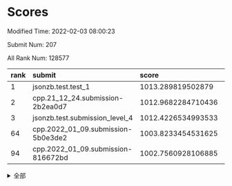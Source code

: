 # Scores

Modified Time: 2022-02-03 08:00:23

Submit Num: 207

All Rank Num: 128577

| rank |               submit               |       score        |       sigma        | pk_num |
| :--- | :--------------------------------- | :----------------- | :----------------- | :----- |
| 1    | jsonzb.test.test_1                 | 1013.289819502879  | 0.8433859780680348 | 2483   |
| 2    | cpp.21_12_24.submission-2b2ea0d7   | 1012.9682284710436 | 0.7786602466798511 | 2484   |
| 3    | jsonzb.test.submission_level_4     | 1012.4226534993533 | 0.8120457341575067 | 2476   |
| 64   | cpp.2022_01_09.submission-5b0e3de2 | 1003.8233454531625 | 0.7189516376917195 | 2488   |
| 94   | cpp.2022_01_09.submission-816672bd | 1002.7560928106885 | 0.7237020931270974 | 2481   |


<details>
<summary>全部</summary>

| rank |                 submit                 |       score        |       sigma        | pk_num |
| :--- | :------------------------------------- | :----------------- | :----------------- | :----- |
| 1    | jsonzb.test.test_1                     | 1013.289819502879  | 0.8433859780680348 | 2483   |
| 2    | cpp.21_12_24.submission-2b2ea0d7       | 1012.9682284710436 | 0.7786602466798511 | 2484   |
| 3    | jsonzb.test.submission_level_4         | 1012.4226534993533 | 0.8120457341575067 | 2476   |
| 4    | gobigger.level_3.submission_level_3_18 | 1012.2055425510192 | 0.7703194348476244 | 2487   |
| 5    | gobigger.level_3.submission_level_3_33 | 1011.4723453542923 | 0.7839368776742064 | 2485   |
| 6    | gobigger.level_3.submission_level_3_13 | 1011.383751427289  | 0.7650986947489518 | 2485   |
| 7    | gobigger.level_3.submission_level_3_40 | 1011.3817983046515 | 0.7996485691604175 | 2484   |
| 8    | gobigger.level_3.submission_level_3_2  | 1011.3155906791872 | 0.7511620017167265 | 2488   |
| 9    | gobigger.level_3.submission_level_3_9  | 1011.2411734293355 | 0.7810562080005056 | 2486   |
| 10   | gobigger.level_3.submission_level_3_35 | 1011.1509404540793 | 0.7750809593644201 | 2485   |
| 11   | gobigger.level_3.submission_level_3_30 | 1011.1221673524444 | 0.7747883333854299 | 2487   |
| 12   | gobigger.level_3.submission_level_3_16 | 1010.9860516438159 | 0.7653596984295932 | 2484   |
| 13   | gobigger.level_3.submission_level_3_0  | 1010.9571035512147 | 0.7715398232399017 | 2481   |
| 14   | gobigger.level_3.submission_level_3_6  | 1010.7977427365228 | 0.7527233147906554 | 2486   |
| 15   | gobigger.level_3.submission_level_3_47 | 1010.679172876135  | 0.7432332096642406 | 2490   |
| 16   | gobigger.level_3.submission_level_3_28 | 1010.6569513709765 | 0.8113141188761813 | 2488   |
| 17   | gobigger.level_3.submission_level_3_29 | 1010.6062925702684 | 0.7708415739233565 | 2483   |
| 18   | gobigger.level_3.submission_level_3_32 | 1010.3866857146432 | 0.7839190665868003 | 2487   |
| 19   | gobigger.level_3.submission_level_3_17 | 1010.3579649278767 | 0.7716869135397623 | 2490   |
| 20   | gobigger.level_3.submission_level_3_46 | 1010.3013946972893 | 0.7510505502951533 | 2489   |
| 21   | gobigger.level_3.submission_level_3_5  | 1010.2643142489364 | 0.7620768119002186 | 2484   |
| 22   | gobigger.level_3.submission_level_3_36 | 1010.2342075568545 | 0.7492121109900255 | 2484   |
| 23   | gobigger.level_3.submission_level_3_34 | 1010.2141712551777 | 0.7733228370779079 | 2484   |
| 24   | gobigger.level_3.submission_level_3_14 | 1010.0787229714664 | 0.7627405888371062 | 2482   |
| 25   | gobigger.level_3.submission_level_3_39 | 1010.0596568852484 | 0.7540686517240128 | 2485   |
| 26   | gobigger.level_3.submission_level_3_4  | 1010.0273121590994 | 0.7425610125851997 | 2483   |
| 27   | gobigger.level_3.submission_level_3_19 | 1009.99492154449   | 0.7469496726945819 | 2486   |
| 28   | gobigger.level_3.submission_level_3_24 | 1009.9688304501675 | 0.7538786938522707 | 2478   |
| 29   | gobigger.level_3.submission_level_3_27 | 1009.9287563497303 | 0.7582548783486116 | 2486   |
| 30   | gobigger.level_3.submission_level_3_42 | 1009.8266940713203 | 0.7445469882036619 | 2489   |
| 31   | gobigger.level_3.submission_level_3_15 | 1009.8152315384542 | 0.7573454201942291 | 2478   |
| 32   | gobigger.level_3.submission_level_3_22 | 1009.6499699222558 | 0.759366390668956  | 2480   |
| 33   | gobigger.level_3.submission_level_3_45 | 1009.612739205833  | 0.744482501520155  | 2491   |
| 34   | gobigger.level_3.submission_level_3_23 | 1009.5663514377892 | 0.7562849797947615 | 2488   |
| 35   | gobigger.level_3.submission_level_3_31 | 1009.5039682398752 | 0.7660458668433732 | 2482   |
| 36   | gobigger.level_3.submission_level_3_25 | 1009.5022941842477 | 0.7599019218557193 | 2487   |
| 37   | gobigger.level_3.submission_level_3_44 | 1009.499444086429  | 0.7409287332576773 | 2485   |
| 38   | gobigger.level_3.submission_level_3_1  | 1009.4896574979929 | 0.7655257024140911 | 2485   |
| 39   | gobigger.level_3.submission_level_3_7  | 1009.4793104701896 | 0.7857568042250479 | 2485   |
| 40   | gobigger.level_3.submission_level_3_20 | 1009.3754284080984 | 0.7425151995764839 | 2492   |
| 41   | gobigger.level_3.submission_level_3_37 | 1009.299235611382  | 0.7562640237260521 | 2488   |
| 42   | gobigger.level_3.submission_level_3_10 | 1009.2933203777095 | 0.7559302111056234 | 2484   |
| 43   | gobigger.level_3.submission_level_3_38 | 1009.1818228535018 | 0.7613174284220786 | 2483   |
| 44   | gobigger.level_3.submission_level_3_26 | 1009.0937605894505 | 0.7752460241923783 | 2488   |
| 45   | gobigger.level_3.submission_level_3_41 | 1008.9741813511553 | 0.7506107997914189 | 2484   |
| 46   | gobigger.level_3.submission_level_3_48 | 1008.9652826842937 | 0.7380605657602911 | 2484   |
| 47   | gobigger.level_3.submission_level_3_8  | 1008.8997478436339 | 0.7519369262360078 | 2483   |
| 48   | gobigger.level_3.submission_level_3_12 | 1008.8651109651578 | 0.7287824986907002 | 2480   |
| 49   | gobigger.level_3.submission_level_3_11 | 1008.8159464366202 | 0.7470958028079492 | 2481   |
| 50   | gobigger.level_3.submission_level_3_49 | 1008.7549110960913 | 0.7490445957323462 | 2484   |
| 51   | gobigger.level_3.submission_level_3_21 | 1008.6962555343564 | 0.7547147218101962 | 2482   |
| 52   | gobigger.level_3.submission_level_3_43 | 1008.5513661759942 | 0.7533044308193922 | 2489   |
| 53   | gobigger.level_3.submission_level_3_3  | 1008.1013815361125 | 0.7409451638560713 | 2480   |
| 54   | gobigger.level_1.submission_level_1_13 | 1004.7941797868193 | 0.7129528449422992 | 2485   |
| 55   | gobigger.level_1.submission_level_1_32 | 1004.7291864565644 | 0.7145896849112384 | 2482   |
| 56   | gobigger.level_1.submission_level_1_49 | 1004.6562096438462 | 0.7213759723367575 | 2482   |
| 57   | gobigger.level_1.submission_level_1_41 | 1004.3971595158042 | 0.7159160024235529 | 2485   |
| 58   | gobigger.level_1.submission_level_1_9  | 1004.3703495027544 | 0.7249910405254752 | 2480   |
| 59   | gobigger.level_1.submission_level_1_16 | 1004.280739564452  | 0.7192437785190195 | 2485   |
| 60   | gobigger.level_1.submission_level_1_5  | 1004.1623976805945 | 0.7220102097501072 | 2486   |
| 61   | gobigger.level_1.submission_level_1_0  | 1004.1277395480654 | 0.7261727212181964 | 2482   |
| 62   | gobigger.level_1.submission_level_1_36 | 1004.036778118857  | 0.7226759669316941 | 2482   |
| 63   | gobigger.level_1.submission_level_1_24 | 1003.9372305428252 | 0.7098722986650384 | 2487   |
| 64   | cpp.2022_01_09.submission-5b0e3de2     | 1003.8233454531625 | 0.7189516376917195 | 2488   |
| 65   | gobigger.level_1.submission_level_1_7  | 1003.7299210992688 | 0.7226771448653746 | 2481   |
| 66   | gobigger.level_1.submission_level_1_37 | 1003.726154613063  | 0.7216194758685258 | 2484   |
| 67   | gobigger.level_1.submission_level_1_48 | 1003.6349930298951 | 0.716036473351504  | 2481   |
| 68   | gobigger.level_1.submission_level_1_15 | 1003.6340470968508 | 0.7206166326888286 | 2488   |
| 69   | gobigger.level_1.submission_level_1_1  | 1003.5904320364273 | 0.7188013886202267 | 2479   |
| 70   | gobigger.level_1.submission_level_1_4  | 1003.587760353826  | 0.7249221279874697 | 2482   |
| 71   | gobigger.level_1.submission_level_1_18 | 1003.565985740409  | 0.7124742622174168 | 2483   |
| 72   | gobigger.level_1.submission_level_1_42 | 1003.5247885065254 | 0.7206186694229094 | 2481   |
| 73   | gobigger.level_1.submission_level_1_22 | 1003.4530758059262 | 0.7218937076658374 | 2486   |
| 74   | gobigger.level_1.submission_level_1_47 | 1003.4093447416166 | 0.7140263324098219 | 2483   |
| 75   | gobigger.level_1.submission_level_1_6  | 1003.381390612159  | 0.709394337290999  | 2483   |
| 76   | gobigger.level_1.submission_level_1_46 | 1003.2739677794781 | 0.7235592829028529 | 2482   |
| 77   | gobigger.level_1.submission_level_1_29 | 1003.2422171358033 | 0.7118390154663333 | 2484   |
| 78   | gobigger.level_1.submission_level_1_35 | 1003.2294348294229 | 0.732668198962799  | 2484   |
| 79   | gobigger.level_1.submission_level_1_21 | 1003.2195436371294 | 0.7074887445576974 | 2488   |
| 80   | gobigger.level_1.submission_level_1_39 | 1003.2162088461366 | 0.7223572766232375 | 2486   |
| 81   | gobigger.level_1.submission_level_1_12 | 1003.1840732623454 | 0.6994039553346125 | 2482   |
| 82   | gobigger.level_1.submission_level_1_30 | 1003.1616966603933 | 0.7147412181684183 | 2486   |
| 83   | gobigger.level_1.submission_level_1_10 | 1003.1504501788423 | 0.7180585181989512 | 2490   |
| 84   | gobigger.level_1.submission_level_1_14 | 1003.0492006561142 | 0.7297139664796761 | 2487   |
| 85   | gobigger.level_1.submission_level_1_45 | 1002.980708760162  | 0.7154293135080274 | 2482   |
| 86   | gobigger.level_1.submission_level_1_31 | 1002.954086576851  | 0.7071545671230689 | 2486   |
| 87   | gobigger.level_1.submission_level_1_8  | 1002.9331893264768 | 0.7180610911339076 | 2486   |
| 88   | gobigger.level_1.submission_level_1_44 | 1002.8947907462816 | 0.7258422009538543 | 2485   |
| 89   | gobigger.level_1.submission_level_1_2  | 1002.8755375013352 | 0.713843212483157  | 2487   |
| 90   | gobigger.level_1.submission_level_1_28 | 1002.8465523498884 | 0.7104167846100934 | 2481   |
| 91   | gobigger.level_1.submission_level_1_26 | 1002.8408621827238 | 0.7162487766945843 | 2488   |
| 92   | gobigger.level_1.submission_level_1_17 | 1002.8046688777317 | 0.7235660223552786 | 2490   |
| 93   | gobigger.level_1.submission_level_1_34 | 1002.7759434796111 | 0.712762702855747  | 2482   |
| 94   | cpp.2022_01_09.submission-816672bd     | 1002.7560928106885 | 0.7237020931270974 | 2481   |
| 95   | gobigger.level_1.submission_level_1_38 | 1002.7348687299695 | 0.7148141113583729 | 2476   |
| 96   | gobigger.level_1.submission_level_1_23 | 1002.6952980757795 | 0.7098907803279298 | 2482   |
| 97   | gobigger.level_1.submission_level_1_3  | 1002.6580163669539 | 0.7049376457608667 | 2478   |
| 98   | gobigger.level_1.submission_level_1_27 | 1002.6158204142206 | 0.7225269117991704 | 2485   |
| 99   | gobigger.level_1.submission_level_1_19 | 1002.611316843911  | 0.7137588567522778 | 2484   |
| 100  | gobigger.level_1.submission_level_1_43 | 1002.4836988697402 | 0.7126353443278263 | 2485   |
| 101  | gobigger.level_1.submission_level_1_40 | 1002.4065077559802 | 0.716619165186701  | 2483   |
| 102  | gobigger.level_1.submission_level_1_11 | 1002.3494498012947 | 0.7184016611835173 | 2487   |
| 103  | gobigger.level_1.submission_level_1_25 | 1002.1855073587814 | 0.7112095225884103 | 2484   |
| 104  | gobigger.level_1.submission_level_1_20 | 1001.8749545990787 | 0.7093482236819069 | 2486   |
| 105  | gobigger.level_1.submission_level_1_33 | 1001.56806675715   | 0.721159680457721  | 2484   |
| 106  | gobigger.random.submission_random_5    | 997.2635644129709  | 0.716594451722446  | 2488   |
| 107  | gobigger.random.submission_random_21   | 997.1923542030901  | 0.7118099517281403 | 2482   |
| 108  | gobigger.random.submission_random_33   | 997.1890215510439  | 0.7082742952233032 | 2486   |
| 109  | gobigger.random.submission_random_22   | 997.1520109838143  | 0.7125163057468944 | 2484   |
| 110  | gobigger.random.submission_random_12   | 997.0351733858994  | 0.7153296053688948 | 2485   |
| 111  | gobigger.random.submission_random_36   | 996.7757434868971  | 0.715409423259513  | 2485   |
| 112  | gobigger.random.submission_random_46   | 996.6768292261363  | 0.7170303099832803 | 2485   |
| 113  | gobigger.random.submission_random_32   | 996.4902903310592  | 0.7038521754471883 | 2488   |
| 114  | gobigger.random.submission_random_31   | 996.4446156870825  | 0.7246298169796561 | 2484   |
| 115  | gobigger.random.submission_random_7    | 996.4117435987766  | 0.7121001136053956 | 2490   |
| 116  | gobigger.random.submission_random_30   | 996.3592229162855  | 0.6963216701158834 | 2487   |
| 117  | gobigger.random.submission_random_41   | 996.333440547349   | 0.7103699039399203 | 2487   |
| 118  | gobigger.random.submission_random_49   | 996.3022275582674  | 0.6978970107189361 | 2484   |
| 119  | gobigger.random.submission_random_6    | 996.2545988304238  | 0.706184320237074  | 2487   |
| 120  | gobigger.random.submission_random_34   | 996.251455910752   | 0.7121119852130124 | 2486   |
| 121  | gobigger.random.submission_random_29   | 996.2125935417155  | 0.7139864698742703 | 2489   |
| 122  | gobigger.random.submission_random_38   | 996.1629638439443  | 0.7195096292745435 | 2481   |
| 123  | gobigger.random.submission_random_20   | 996.1481288232919  | 0.709419297307395  | 2481   |
| 124  | gobigger.random.submission_random_25   | 996.1126268354881  | 0.7128252563592046 | 2484   |
| 125  | gobigger.random.submission_random_8    | 996.1110296402206  | 0.7215253821826058 | 2485   |
| 126  | gobigger.random.submission_random_18   | 996.1062464129998  | 0.7036279484105857 | 2484   |
| 127  | gobigger.random.submission_random_47   | 996.0880022580656  | 0.7187748867110589 | 2486   |
| 128  | gobigger.random.submission_random_17   | 996.0413611911407  | 0.7059833656020456 | 2484   |
| 129  | gobigger.random.submission_random_24   | 996.0100468804716  | 0.7092837423452306 | 2490   |
| 130  | gobigger.random.submission_random_10   | 995.9698921945055  | 0.7049127282404745 | 2485   |
| 131  | gobigger.random.submission_random_4    | 995.9058728670228  | 0.715119442619122  | 2486   |
| 132  | gobigger.random.submission_random_9    | 995.885432702669   | 0.7082888080976841 | 2481   |
| 133  | gobigger.random.submission_random_14   | 995.8723373441292  | 0.7043859935573715 | 2487   |
| 134  | gobigger.random.submission_random_19   | 995.8355740484888  | 0.7027861784632053 | 2485   |
| 135  | gobigger.random.submission_random_48   | 995.7826240057575  | 0.7234613486009098 | 2485   |
| 136  | gobigger.random.submission_random_35   | 995.6608918620507  | 0.7266644357605132 | 2485   |
| 137  | gobigger.random.submission_random_43   | 995.5892059099449  | 0.7117024635544194 | 2485   |
| 138  | gobigger.random.submission_random_11   | 995.5062049233617  | 0.7184036138656982 | 2486   |
| 139  | gobigger.random.submission_random_23   | 995.4973382910329  | 0.7115013352212273 | 2487   |
| 140  | gobigger.random.submission_random_27   | 995.4935324845667  | 0.7211959365141821 | 2486   |
| 141  | gobigger.random.submission_random_2    | 995.487031109625   | 0.7066369796901126 | 2481   |
| 142  | gobigger.random.submission_random_13   | 995.4488832543509  | 0.6989215253504606 | 2486   |
| 143  | gobigger.random.submission_random_15   | 995.4452141694053  | 0.7215662926404914 | 2486   |
| 144  | gobigger.random.submission_random_45   | 995.4043544655416  | 0.704603396912788  | 2484   |
| 145  | gobigger.random.submission_random_39   | 995.3838804442713  | 0.7193116166252165 | 2486   |
| 146  | gobigger.random.submission_random_40   | 995.3597566256158  | 0.7054043089949736 | 2487   |
| 147  | gobigger.random.submission_random_42   | 995.3374734388299  | 0.7110527923271843 | 2486   |
| 148  | gobigger.random.submission_random_1    | 995.3109819020667  | 0.7200546561281054 | 2484   |
| 149  | gobigger.random.submission_random_26   | 995.3078365981747  | 0.7103061113078284 | 2484   |
| 150  | gobigger.random.submission_random_16   | 995.0465655282459  | 0.7138763525952917 | 2483   |
| 151  | gobigger.random.submission_random_44   | 994.8497603806408  | 0.716485601256625  | 2485   |
| 152  | gobigger.random.submission_random_28   | 994.8101087495465  | 0.7077005134153769 | 2486   |
| 153  | gobigger.random.submission_random_3    | 994.7667008069043  | 0.709834278938871  | 2488   |
| 154  | gobigger.random.submission_random_37   | 994.7611555771083  | 0.7111611381812605 | 2483   |
| 155  | gobigger.random.submission_random_0    | 994.6274075679055  | 0.7273134250306419 | 2484   |
| 156  | gobigger.level_2.submission_level_2_20 | 994.0325691905039  | 0.7238616910471278 | 2486   |
| 157  | gobigger.level_2.submission_level_2_1  | 993.7404247547815  | 0.7201560513447686 | 2487   |
| 158  | gobigger.level_2.submission_level_2_31 | 993.6842638113242  | 0.7152645845232476 | 2487   |
| 159  | gobigger.level_2.submission_level_2_5  | 993.3341325105554  | 0.7460027566099084 | 2482   |
| 160  | gobigger.level_2.submission_level_2_29 | 993.2181883842927  | 0.7586212892155264 | 2487   |
| 161  | gobigger.level_2.submission_level_2_34 | 993.1470024436101  | 0.725071129563773  | 2485   |
| 162  | gobigger.level_2.submission_level_2_18 | 993.1023537416883  | 0.7371117949268668 | 2488   |
| 163  | gobigger.level_2.submission_level_2_23 | 993.0441012409682  | 0.7541164287157217 | 2486   |
| 164  | gobigger.level_2.submission_level_2_35 | 992.9272148442931  | 0.7399347895287366 | 2483   |
| 165  | gobigger.level_2.submission_level_2_33 | 992.7961080903921  | 0.7527079039596372 | 2484   |
| 166  | gobigger.level_2.submission_level_2_36 | 992.7353570251518  | 0.7400183557010156 | 2480   |
| 167  | gobigger.level_2.submission_level_2_37 | 992.5857641230557  | 0.7295053166975412 | 2483   |
| 168  | gobigger.level_2.submission_level_2_41 | 992.5078818388926  | 0.7257472102537138 | 2483   |
| 169  | gobigger.level_2.submission_level_2_0  | 992.4832103759445  | 0.756616427963678  | 2487   |
| 170  | gobigger.level_2.submission_level_2_8  | 992.4381182854993  | 0.7236536686770001 | 2481   |
| 171  | gobigger.level_2.submission_level_2_19 | 992.4165904005661  | 0.7427361943272262 | 2489   |
| 172  | gobigger.level_2.submission_level_2_39 | 992.3428867297355  | 0.7387319961766433 | 2477   |
| 173  | gobigger.level_2.submission_level_2_7  | 992.3053477346837  | 0.7514991760068044 | 2483   |
| 174  | gobigger.level_2.submission_level_2_22 | 992.2720427679315  | 0.7528326439593359 | 2484   |
| 175  | gobigger.level_2.submission_level_2_27 | 992.2382924572378  | 0.7509243620290282 | 2480   |
| 176  | gobigger.level_2.submission_level_2_17 | 992.2324031146632  | 0.7439345388290779 | 2487   |
| 177  | gobigger.level_2.submission_level_2_14 | 992.1177838494958  | 0.7598911466972996 | 2489   |
| 178  | gobigger.level_2.submission_level_2_6  | 992.0858317914312  | 0.7368123073782685 | 2485   |
| 179  | gobigger.level_2.submission_level_2_9  | 992.084126746692   | 0.7444846927623603 | 2484   |
| 180  | gobigger.level_2.submission_level_2_2  | 992.04303364854    | 0.7571264508136597 | 2485   |
| 181  | gobigger.level_2.submission_level_2_3  | 992.0367790907145  | 0.733514731395569  | 2487   |
| 182  | gobigger.level_2.submission_level_2_26 | 991.984204984295   | 0.744155113632605  | 2490   |
| 183  | gobigger.level_2.submission_level_2_40 | 991.915498275875   | 0.7453937951113229 | 2484   |
| 184  | gobigger.level_2.submission_level_2_43 | 991.9114489533756  | 0.7486550593504613 | 2485   |
| 185  | gobigger.level_2.submission_level_2_11 | 991.8716261503702  | 0.7372842347820625 | 2485   |
| 186  | gobigger.level_2.submission_level_2_45 | 991.8170616624733  | 0.7342482958301499 | 2484   |
| 187  | gobigger.level_2.submission_level_2_13 | 991.8032744693494  | 0.7466080023270247 | 2481   |
| 188  | gobigger.level_2.submission_level_2_49 | 991.7941292145998  | 0.7643004921532528 | 2480   |
| 189  | gobigger.level_2.submission_level_2_28 | 991.6966486362161  | 0.7365072079212772 | 2484   |
| 190  | gobigger.level_2.submission_level_2_24 | 991.6957389671038  | 0.757526361630756  | 2493   |
| 191  | gobigger.level_2.submission_level_2_46 | 991.6663455908378  | 0.7544545787844453 | 2493   |
| 192  | gobigger.level_2.submission_level_2_44 | 991.5418988790412  | 0.7643297001617891 | 2483   |
| 193  | gobigger.level_2.submission_level_2_32 | 991.4783084229078  | 0.7493892211132472 | 2480   |
| 194  | gobigger.level_2.submission_level_2_16 | 991.465238593864   | 0.7319572033350996 | 2478   |
| 195  | gobigger.level_2.submission_level_2_4  | 991.3674382868857  | 0.7304227046956538 | 2479   |
| 196  | gobigger.level_2.submission_level_2_48 | 991.3565238397144  | 0.7604003077042667 | 2486   |
| 197  | gobigger.level_2.submission_level_2_10 | 991.2139682234784  | 0.7607471569902089 | 2486   |
| 198  | gobigger.level_2.submission_level_2_30 | 991.1978392545057  | 0.7557219521977645 | 2482   |
| 199  | gobigger.level_2.submission_level_2_25 | 991.1811729874789  | 0.7536137115810584 | 2482   |
| 200  | gobigger.level_2.submission_level_2_15 | 991.0191634067528  | 0.7482976728407594 | 2487   |
| 201  | gobigger.level_2.submission_level_2_47 | 990.7193277088784  | 0.7514669348040324 | 2482   |
| 202  | gobigger.level_2.submission_level_2_42 | 990.7172566092347  | 0.7534195790357806 | 2481   |
| 203  | gobigger.level_2.submission_level_2_21 | 990.7103884432161  | 0.7503295490821216 | 2484   |
| 204  | gobigger.level_2.submission_level_2_12 | 990.575217234541   | 0.7615331808884672 | 2487   |
| 205  | gobigger.level_2.submission_level_2_38 | 990.5118755456707  | 0.7626821697892876 | 2484   |
| 206  | gobigger.none.submission_none_1        | 975.7550262304343  | 1.463788908567127  | 2484   |
| 207  | gobigger.none.submission_none_0        | 975.7225480511235  | 1.4954279518011364 | 2487   |

</details>